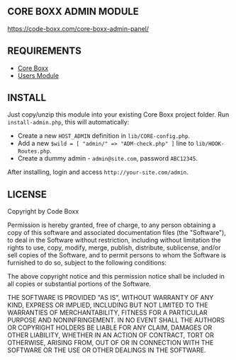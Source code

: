## CORE BOXX ADMIN MODULE
https://code-boxx.com/core-boxx-admin-panel/

## REQUIREMENTS
* [Core Boxx](https://github.com/code-boxx/Core-Boxx/tree/main/core)
* [Users Module](https://github.com/code-boxx/Core-Boxx/tree/main/users)

## INSTALL
Just copy/unzip this module into your existing Core Boxx project folder. Run `install-admin.php`, this will automatically:

* Create a new `HOST_ADMIN` definition in `lib/CORE-config.php`.
* Add a new `$wild = [ "admin/" => "ADM-check.php" ]` line to `lib/HOOK-Routes.php`.
* Create a dummy admin - `admin@site.com`, password `ABC12345`.

After installing, login and access `http://your-site.com/admin`.

## LICENSE
Copyright by Code Boxx

Permission is hereby granted, free of charge, to any person obtaining a copy
of this software and associated documentation files (the "Software"), to deal
in the Software without restriction, including without limitation the rights
to use, copy, modify, merge, publish, distribute, sublicense, and/or sell
copies of the Software, and to permit persons to whom the Software is
furnished to do so, subject to the following conditions:

The above copyright notice and this permission notice shall be included in all
copies or substantial portions of the Software.

THE SOFTWARE IS PROVIDED "AS IS", WITHOUT WARRANTY OF ANY KIND, EXPRESS OR
IMPLIED, INCLUDING BUT NOT LIMITED TO THE WARRANTIES OF MERCHANTABILITY,
FITNESS FOR A PARTICULAR PURPOSE AND NONINFRINGEMENT. IN NO EVENT SHALL THE
AUTHORS OR COPYRIGHT HOLDERS BE LIABLE FOR ANY CLAIM, DAMAGES OR OTHER
LIABILITY, WHETHER IN AN ACTION OF CONTRACT, TORT OR OTHERWISE, ARISING FROM,
OUT OF OR IN CONNECTION WITH THE SOFTWARE OR THE USE OR OTHER DEALINGS IN THE
SOFTWARE.